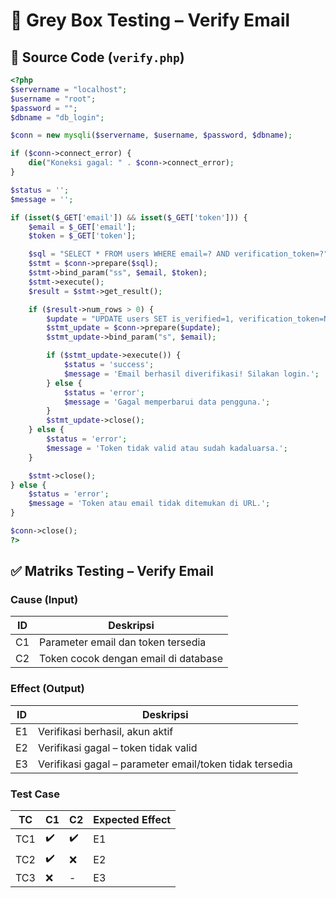 
# 🧪 Grey Box Testing – Verify Email

## 📄 Source Code (`verify.php`)
```php
<?php
$servername = "localhost";
$username = "root";
$password = "";
$dbname = "db_login";

$conn = new mysqli($servername, $username, $password, $dbname);

if ($conn->connect_error) {
    die("Koneksi gagal: " . $conn->connect_error);
}

$status = '';
$message = '';

if (isset($_GET['email']) && isset($_GET['token'])) {
    $email = $_GET['email'];
    $token = $_GET['token'];

    $sql = "SELECT * FROM users WHERE email=? AND verification_token=?";
    $stmt = $conn->prepare($sql);
    $stmt->bind_param("ss", $email, $token);
    $stmt->execute();
    $result = $stmt->get_result();

    if ($result->num_rows > 0) {
        $update = "UPDATE users SET is_verified=1, verification_token=NULL WHERE email=?";
        $stmt_update = $conn->prepare($update);
        $stmt_update->bind_param("s", $email);

        if ($stmt_update->execute()) {
            $status = 'success';
            $message = 'Email berhasil diverifikasi! Silakan login.';
        } else {
            $status = 'error';
            $message = 'Gagal memperbarui data pengguna.';
        }
        $stmt_update->close();
    } else {
        $status = 'error';
        $message = 'Token tidak valid atau sudah kadaluarsa.';
    }

    $stmt->close();
} else {
    $status = 'error';
    $message = 'Token atau email tidak ditemukan di URL.';
}

$conn->close();
?>
```

## ✅ Matriks Testing – Verify Email

### Cause (Input)
| ID  | Deskripsi                                 |
|-----|-------------------------------------------|
| C1  | Parameter email dan token tersedia        |
| C2  | Token cocok dengan email di database      |

### Effect (Output)
| ID  | Deskripsi                                                 |
|-----|-----------------------------------------------------------|
| E1  | Verifikasi berhasil, akun aktif                           |
| E2  | Verifikasi gagal – token tidak valid                      |
| E3  | Verifikasi gagal – parameter email/token tidak tersedia   |

### Test Case
| TC   | C1  | C2  | Expected Effect |
|------|-----|-----|------------------|
| TC1  | ✔️   | ✔️   | E1               |
| TC2  | ✔️   | ❌   | E2               |
| TC3  | ❌   | -   | E3               |
